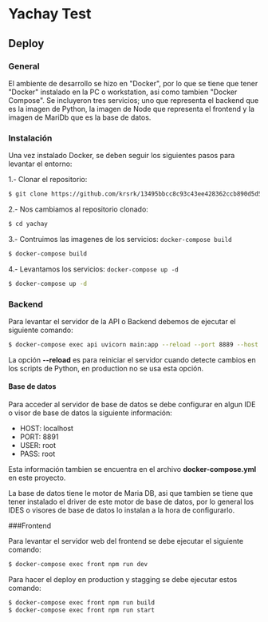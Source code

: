 # Yachay Test


## Deploy

### General

El ambiente de desarrollo se hizo en "Docker", por lo que se tiene que tener "Docker" instalado en la PC
o workstation, asi como tambien "Docker Compose". Se incluyeron tres servicios; uno que representa el backend que es
la imagen de Python, la imagen de Node que representa el frontend y la imagen de MariDb que es la base de datos.

### Instalación

Una vez instalado Docker, se deben seguir los siguientes pasos para levantar el entorno:

1.- Clonar el repositorio: 

```bash
$ git clone https://github.com/krsrk/13495bbcc8c93c43ee428362ccb890d5d50a8ab6f9f080751bd0c2703cf2bb82.git yachay
``` 

2.- Nos cambiamos al repositorio clonado:

```bash
$ cd yachay
``` 

3.- Contruimos las imagenes de los servicios: `docker-compose build`

```bash
$ docker-compose build
``` 

4.- Levantamos los servicios: `docker-compose up -d`

```bash
$ docker-compose up -d
``` 


### Backend

Para levantar el servidor de la API o Backend debemos de ejecutar el siguiente comando:

```bash
$ docker-compose exec api uvicorn main:app --reload --port 8889 --host 0.0.0.0
``` 

La opción **--reload** es para reiniciar el servidor cuando detecte cambios en los scripts de Python, en production no se usa esta opción.

#### Base de datos
Para acceder al servidor de base de datos se debe configurar en algun IDE o visor de base de datos la siguiente información:
* HOST: localhost
* PORT: 8891
* USER: root
* PASS: root

Esta información tambien se encuentra en el archivo **docker-compose.yml** en este proyecto. 

La base de datos tiene le motor de Maria DB, asi que tambien se tiene que tener
instalado el driver de este motor de base de datos, por lo general los IDES o visores de base de datos lo instalan a la hora de configurarlo.

###Frontend

Para levantar el servidor web del frontend se debe ejecutar el siguiente comando:

```bash
$ docker-compose exec front npm run dev
``` 

Para hacer el deploy en production y stagging se debe ejecutar estos comando:

```bash
$ docker-compose exec front npm run build
$ docker-compose exec front npm run start
``` 

